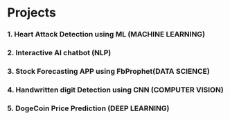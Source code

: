 # Projects
### 1. Heart Attack Detection using ML (MACHINE LEARNING)
### 2. Interactive AI chatbot (NLP)
### 3. Stock Forecasting APP using FbProphet(DATA SCIENCE)
### 4. Handwritten digit Detection using CNN (COMPUTER VISION)
### 5. DogeCoin Price Prediction (DEEP LEARNING)
